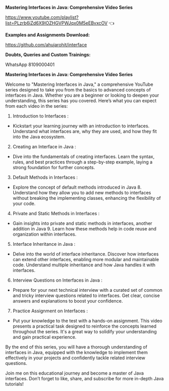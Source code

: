 **Mastering Interfaces in Java: Comprehensive Video Series**

https://www.youtube.com/playlist?list=PLzrb6iZd6X9IOZHGVPWJqx0M5eEBvxcOV 👈

**Examples and Assignments Download:** 

https://github.com/ahujarohit/interface

**Doubts, Queries and Custom Trainings:** 

WhatsApp 8109000401

**Mastering Interfaces in Java: Comprehensive Video Series**

Welcome to "Mastering Interfaces in Java," a comprehensive YouTube series designed to take you from the basics to advanced concepts of interfaces in Java. Whether you are a beginner or looking to deepen your understanding, this series has you covered. Here’s what you can expect from each video in the series:

1.  Introduction to Interfaces :
   - Kickstart your learning journey with an introduction to interfaces. Understand what interfaces are, why they are used, and how they fit into the Java ecosystem.

2.  Creating an Interface in Java :
   - Dive into the fundamentals of creating interfaces. Learn the syntax, rules, and best practices through a step-by-step example, laying a strong foundation for further concepts.

3.  Default Methods in Interfaces :
   - Explore the concept of default methods introduced in Java 8. Understand how they allow you to add new methods to interfaces without breaking the implementing classes, enhancing the flexibility of your code.

4.  Private and Static Methods in Interfaces :
   - Gain insights into private and static methods in interfaces, another addition in Java 9. Learn how these methods help in code reuse and organization within interfaces.

5.  Interface Inheritance in Java :
   - Delve into the world of interface inheritance. Discover how interfaces can extend other interfaces, enabling more modular and maintainable code. Understand multiple inheritance and how Java handles it with interfaces.

6.  Interview Questions on Interfaces in Java :
   - Prepare for your next technical interview with a curated set of common and tricky interview questions related to interfaces. Get clear, concise answers and explanations to boost your confidence.

7.  Practice Assignment on Interfaces :
   - Put your knowledge to the test with a hands-on assignment. This video presents a practical task designed to reinforce the concepts learned throughout the series. It's a great way to solidify your understanding and gain practical experience.

By the end of this series, you will have a thorough understanding of interfaces in Java, equipped with the knowledge to implement them effectively in your projects and confidently tackle related interview questions.

Join me on this educational journey and become a master of Java interfaces. Don’t forget to like, share, and subscribe for more in-depth Java tutorials!

